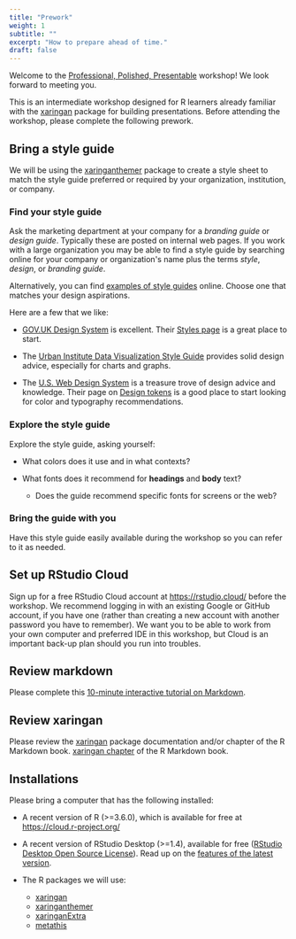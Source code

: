 ```yaml
---
title: "Prework"
weight: 1
subtitle: ""
excerpt: "How to prepare ahead of time."
draft: false
---
```

<script src="{{< blogdown/postref >}}index_files/clipboard/clipboard.min.js"></script>
<link href="{{< blogdown/postref >}}index_files/xaringanExtra-clipboard/xaringanExtra-clipboard.css" rel="stylesheet" />
<script src="{{< blogdown/postref >}}index_files/xaringanExtra-clipboard/xaringanExtra-clipboard.js"></script>
<script>window.xaringanExtraClipboard(null, {"button":"Copy Code","success":"Copied!","error":"Press Ctrl+C to Copy"})</script>




Welcome to the [Professional, Polished, Presentable](/) workshop! We look forward to meeting you. 

This is an intermediate workshop designed for R learners already familiar with the [xaringan](/packages/xaringan/) package for building presentations. Before attending the workshop, please complete the following prework.

## Bring a style guide

We will be using the [xaringanthemer](/packages/xaringanthemer) package to create a style sheet to match the style guide preferred or required by your organization, institution, or company.

### Find your style guide

Ask the marketing department at your company for a _branding guide_ or _design guide_.
Typically these are posted on internal web pages.
If you work with a large organization
you may be able to find a style guide by searching online for your company or organization's name 
plus the terms *style*, *design*, or *branding guide*.
  
Alternatively, you can find [examples of style guides](https://policyviz.com/2016/11/30/style-guides/) online.
Choose one that matches your design aspirations.
  
Here are a few that we like:
  
- [GOV.UK Design System](https://design-system.service.gov.uk/) is excellent.
  Their [Styles page](https://design-system.service.gov.uk/styles/) is a great place to start.
  
- The [Urban Institute Data Visualization Style Guide](http://urbaninstitute.github.io/graphics-styleguide/) 
  provides solid design advice, especially for charts and graphs.
  
- The [U.S. Web Design System](https://designsystem.digital.gov/) 
  is a treasure trove of design advice and knowledge. 
  Their page on [Design tokens](https://designsystem.digital.gov/design-tokens/) 
  is a good place to start looking for color and typography recommendations.

### Explore the style guide

Explore the style guide, asking yourself:

- What colors does it use and in what contexts?

- What fonts does it recommend for **headings** and **body** text?

    - Does the guide recommend specific fonts for screens or the web?
    
### Bring the guide with you

Have this style guide easily available during the workshop so you can refer to it as needed.

## Set up RStudio Cloud

Sign up for a free RStudio Cloud account at https://rstudio.cloud/ before the workshop. We recommend logging in with an existing Google or GitHub account, if you have one (rather than creating a new account with another password you have to remember). We want you to be able to work from your own computer and preferred IDE in this workshop, but Cloud is an important back-up plan should you run into troubles.

## Review markdown

Please complete this [10-minute interactive tutorial on Markdown](https://commonmark.org/help/tutorial/).

## Review xaringan

Please review the [xaringan](/packages/xaringan/) package documentation and/or chapter of the R Markdown book. [xaringan chapter](https://bookdown.org/yihui/rmarkdown/xaringan.html) of the R Markdown book.

## Installations

Please bring a computer that has the following installed:

+ A recent version of R (>=3.6.0), which is available for free at https://cloud.r-project.org/
    
+ A recent version of RStudio Desktop (>=1.4), available for free ([RStudio Desktop Open Source License](https://www.rstudio.com/products/rstudio/download/#download)). Read up on the [features of the latest version](https://blog.rstudio.com/2021/01/19/announcing-rstudio-1-4/).
    
+ The R packages we will use:

    + [xaringan](/packages/xaringan/)
    + [xaringanthemer](/packages/xaringanthemer/)
    + [xaringanExtra](/packages/xaringanextra/)
    + [metathis](/packages/metathis/)
